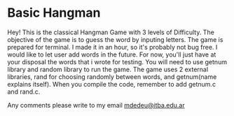 # Basic Hangman
Hey! This is the classical Hangman Game with 3 levels of Difficulty.
The objective of the game is to guess the word by inputing letters. 
The game is prepared for terminal. I made it in an hour, so it's probably not bug free.
I would like to let user add words in the future. For now, you'll just have at your disposal the words that i wrote for testing. You will need to use getnum library and random library to run the game.
The game uses 2 external libraries, rand for choosing randomly between words, and getnum(name explains itself).
When you compile the code, remember to add getnum.c and rand.c.

Any comments please write to my email  mdedeu@itba.edu.ar
